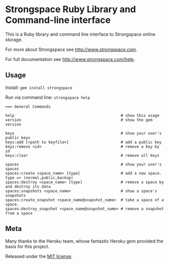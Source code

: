 Strongspace Ruby Library and Command-line interface
===================================================

This is a Ruby library and command line interface to Strongspace online storage.

For more about Strongspace see <http://www.strongspace.com>.

For full documentation see <http://www.strongspace.com/help>.


Usage
-----

Install:
    `gem install strongspace`

Run via command line:
`strongspace help`

    === General Commands

    help                                               # show this usage
    version                                            # show the gem version

    keys                                               # show your user's public keys
    keys:add [<path to keyfile>]                       # add a public key
    keys:remove <id>                                   # remove a key by id
    keys:clear                                         # remove all keys

    spaces                                             # show your user's spaces
    spaces:create <space_name> [type]                  # add a new space. type => (normal,public,backup)
    spaces:destroy <space_name> [type]                 # remove a space by and destroy its data
    spaces:snapshots <space_name>                      # show a space's snapshots
    spaces:create_snapshot <space_name@snapshot_name>  # take a space of a space.
    spaces:destroy_snapshot <space_name@snapshot_name> # remove a snapshot from a space




Meta
-----

Many thanks to the Heroku team, whose fantastic Heroku gem provided the basis for this project.

Released under the [MIT license](http://www.opensource.org/licenses/mit-license.php).
